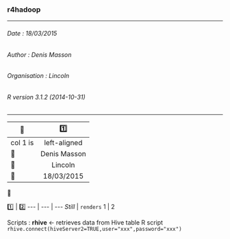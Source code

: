 
### r4hadoop  
---
###### Date : 18/03/2015
###### Author : Denis Masson
###### Organisation : Lincoln
###### R version 3.1.2 (2014-10-31)
---

 
| :file_folder:                | :one:           |
|------------------------------|:---------------:|
| col 1 is                     |  left-aligned   |
| :busts_in_silhouette:       | Denis Masson    |
| :office:                    | Lincoln         |
| :date:                       | 18/03/2015      | 
 
 :office:
 
 :one: | :two: 
--- | --- | ---
*Still* | `renders`
1 | 2 



Scripts : **rhive** <- retrieves data from Hive table
R script
```rhive.connect(hiveServer2=TRUE,user="xxx",password="xxx")```

